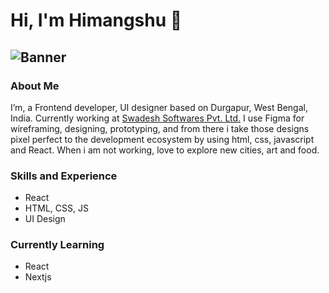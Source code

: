 # Hi, I'm Himangshu 👋

![Banner]()
---

### About Me

I’m, a Frontend developer, UI designer based on Durgapur, West Bengal, India. Currently working at [Swadesh Softwares Pvt. Ltd.](https://swadeshsoftwares.com/)
I use Figma for wireframing, designing, prototyping, and from there i take those designs pixel perfect to the development ecosystem by using html, css, javascript and React. When i am not working, love to explore new cities, art and food.


### Skills and Experience

* React
* HTML, CSS, JS
* UI Design

### Currently Learning

* React
* Nextjs
